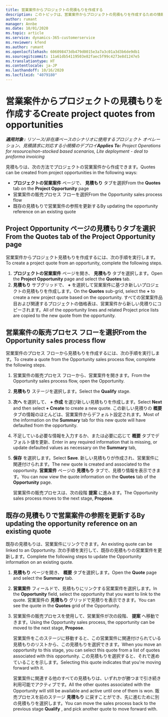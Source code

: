 ```yaml
---
title: 営業案件からプロジェクトの見積もりを作成する
description: このトピックは、営業案件からプロジェクトの見積もりを作成するための情報を提供します。
author: rumant
manager: Annbe
ms.date: 10/01/2020
ms.topic: article
ms.service: dynamics-365-customerservice
ms.reviewer: kfend
ms.author: rumant
ms.openlocfilehash: 606098473db479d0015e3a7a3c01a3d3b6de9db1
ms.sourcegitcommit: 11a61db54119503e82faec5f99c4273e8d1247e5
ms.translationtype: HT
ms.contentlocale: ja-JP
ms.lasthandoff: 10/16/2020
ms.locfileid: "4079180"
---
```

# <a name="create-project-quotes-from-opportunities"></a><span data-ttu-id="2b3ea-103">営業案件からプロジェクトの見積もりを作成する</span><span class="sxs-lookup"><span data-stu-id="2b3ea-103">Create project quotes from opportunities</span></span>

<span data-ttu-id="2b3ea-104">_**適用対象 :** リソース/非在庫ベースのシナリオに使用するプロジェクト オペレーション、見積請求に対応する小規模のデプロイ_</span><span class="sxs-lookup"><span data-stu-id="2b3ea-104">_**Applies To:** Project Operations for resource/non-stocked based scenarios, Lite deployment - deal to proforma invoicing_</span></span>

<span data-ttu-id="2b3ea-105">見積もりは、次の方法でプロジェクトの営業案件から作成できます。</span><span class="sxs-lookup"><span data-stu-id="2b3ea-105">Quotes can be created from project opportunities in the following ways:</span></span>

- <span data-ttu-id="2b3ea-106">**プロジェクトの営業案件** ページで、 **見積もり** タブを選択</span><span class="sxs-lookup"><span data-stu-id="2b3ea-106">From the **Quotes** tab on the **Project Opportunity** page</span></span>
- <span data-ttu-id="2b3ea-107">営業案件の販売プロセス フローを選択</span><span class="sxs-lookup"><span data-stu-id="2b3ea-107">From the Opportunity sales process flow</span></span>
- <span data-ttu-id="2b3ea-108">既存の見積もりで営業案件の参照を更新する</span><span class="sxs-lookup"><span data-stu-id="2b3ea-108">By updating the opportunity reference on an existing quote</span></span>

## <a name="from-the-quotes-tab-of-the-project-opportunity-page"></a><span data-ttu-id="2b3ea-109">Project Opportunity ページの見積もりタブを選択</span><span class="sxs-lookup"><span data-stu-id="2b3ea-109">From the Quotes tab of the Project Opportunity page</span></span>

<span data-ttu-id="2b3ea-110">営業案件からプロジェクト見積もりを作成するには、次の手順を実行します。</span><span class="sxs-lookup"><span data-stu-id="2b3ea-110">To create a project quote from an opportunity, complete the following steps.</span></span>

1. <span data-ttu-id="2b3ea-111">**プロジェクトの営業案件** ページを開き、 **見積もり** タブを選択します。</span><span class="sxs-lookup"><span data-stu-id="2b3ea-111">Open the **Project Opportunity** page and select the **Quotes** tab.</span></span> 
2. <span data-ttu-id="2b3ea-112">**見積もり** サブグリッドで、 **+** を選択して営業案件に基づき新しいプロジェクトの見積もりを作成します。</span><span class="sxs-lookup"><span data-stu-id="2b3ea-112">On the **Quotes** sub-grid, select the **+** to create a new project quote based on the opportunity.</span></span> <span data-ttu-id="2b3ea-113">すべての営業案件品目および関連するプロジェクトの価格表は、営業案件から新しい見積りにコピーされます。</span><span class="sxs-lookup"><span data-stu-id="2b3ea-113">All of the opportunity lines and related Project price lists are copied to the new quote from the opportunity.</span></span>

## <a name="from-the-opportunity-sales-process-flow"></a><span data-ttu-id="2b3ea-114">営業案件の販売プロセス フローを選択</span><span class="sxs-lookup"><span data-stu-id="2b3ea-114">From the Opportunity sales process flow</span></span>

<span data-ttu-id="2b3ea-115">営業案件のプロセス フローから見積もりを作成するには、次の手順を実行します。</span><span class="sxs-lookup"><span data-stu-id="2b3ea-115">To create a quote from the Opportunity sales process flow, complete the following steps.</span></span>

1. <span data-ttu-id="2b3ea-116">営業案件の販売プロセス フローから、営業案件を開きます。</span><span class="sxs-lookup"><span data-stu-id="2b3ea-116">From the Opportunity sales process flow, open the Opportunity.</span></span>
2. <span data-ttu-id="2b3ea-117">**見積もり** ステージを選択します。</span><span class="sxs-lookup"><span data-stu-id="2b3ea-117">Select the **Qualify** stage.</span></span> 
3. <span data-ttu-id="2b3ea-118">**次へ** を選択して、 **+ 作成** を選び新しい見積もりを作成します。</span><span class="sxs-lookup"><span data-stu-id="2b3ea-118">Select **Next** and then select **+ Create** to create a new quote.</span></span> <span data-ttu-id="2b3ea-119">この新しい見積りの **概要** タブの情報のほとんどは、営業案件からデフォルト設定されます。</span><span class="sxs-lookup"><span data-stu-id="2b3ea-119">Most of the information on the **Summary** tab for this new quote will have defaulted from the opportunity.</span></span> 
4. <span data-ttu-id="2b3ea-120">不足している必要な情報を入力するか、または必要に応じて **概要** タブでデフォルト値を更新、</span><span class="sxs-lookup"><span data-stu-id="2b3ea-120">Enter in any required information that is missing, or update defaulted values as necessary on the **Summary** tab,</span></span>
5. <span data-ttu-id="2b3ea-121">**保存** を選択します。</span><span class="sxs-lookup"><span data-stu-id="2b3ea-121">Select **Save**.</span></span> <span data-ttu-id="2b3ea-122">新しい見積もりが作成され、営業案件に関連付けられます。</span><span class="sxs-lookup"><span data-stu-id="2b3ea-122">The new quote is created and associated to the opportunity.</span></span> <span data-ttu-id="2b3ea-123">**営業案件** ページの **見積もり** タブで、見積り情報を表示できます。</span><span class="sxs-lookup"><span data-stu-id="2b3ea-123">You can now view the quote information on the **Quotes** tab of the **Opportunity** page.</span></span> 

   <span data-ttu-id="2b3ea-124">営業案件の販売プロセスは、次の段階 **提案** に進みます。</span><span class="sxs-lookup"><span data-stu-id="2b3ea-124">The Opportunity sales process moves to the next stage, **Propose**.</span></span>


## <a name="by-updating-the-opportunity-reference-on-an-existing-quote"></a><span data-ttu-id="2b3ea-125">既存の見積もりで営業案件の参照を更新する</span><span class="sxs-lookup"><span data-stu-id="2b3ea-125">By updating the opportunity reference on an existing quote</span></span>

<span data-ttu-id="2b3ea-126">既存の見積もりは、営業案件にリンクできます。</span><span class="sxs-lookup"><span data-stu-id="2b3ea-126">An existing quote can be linked to an Opportunity.</span></span> <span data-ttu-id="2b3ea-127">次の手順を実行して、既存の見積もりの営業案件を更新します。</span><span class="sxs-lookup"><span data-stu-id="2b3ea-127">Complete the following steps to update the Opportunity information on an existing quote.</span></span>

1. <span data-ttu-id="2b3ea-128">**見積もり** ページを開き、 **概要** タブを選択します。</span><span class="sxs-lookup"><span data-stu-id="2b3ea-128">Open the **Quote** page and select the **Summary** tab.</span></span>
2. <span data-ttu-id="2b3ea-129">**営業案件** フィールドで、見積もりにリンクする営業案件を選択します。</span><span class="sxs-lookup"><span data-stu-id="2b3ea-129">In the **Opportunity** field, select the opportunity that you want to link to the quote.</span></span> <span data-ttu-id="2b3ea-130">営業案件の **見積もり** グリッドで見積りを表示できます。</span><span class="sxs-lookup"><span data-stu-id="2b3ea-130">You can see the quote in the **Quotes** grid of the Opportunity.</span></span> 
3. <span data-ttu-id="2b3ea-131">営業案件の販売プロセスを使用して、営業案件が次の段階、 **提案** へ移動できます。</span><span class="sxs-lookup"><span data-stu-id="2b3ea-131">Using the Opportunity sales process, the opportunity can be moved to the next stage, **Propose**.</span></span> 

   <span data-ttu-id="2b3ea-132">営業案件をこのステージに移動すると、この営業案件に関連付けられている見積もりのリストから、この見積もりを選択できます。</span><span class="sxs-lookup"><span data-stu-id="2b3ea-132">When you move an opportunity to this stage, you can select this quote from a list of quotes associated with this opportunity.</span></span> <span data-ttu-id="2b3ea-133">この見積もりを選択すると、それで進めていることを示します。</span><span class="sxs-lookup"><span data-stu-id="2b3ea-133">Selecting this quote indicates that you're moving forward with it.</span></span>

   <span data-ttu-id="2b3ea-134">営業案件に関連する他のすべての見積もりは、いずれかが勝つまで引き続き利用可能でアクティブです。</span><span class="sxs-lookup"><span data-stu-id="2b3ea-134">All the other quotes associated with the Opportunity will still be available and active until one of them is won.</span></span> <span data-ttu-id="2b3ea-135">販売プロセスを前のステージ **見積もり** に戻すことができ、先に進むために別の見積もりを選択します。</span><span class="sxs-lookup"><span data-stu-id="2b3ea-135">You can move the sales process back to the previous stage **Qualify** , and pick another quote to move forward with.</span></span>

